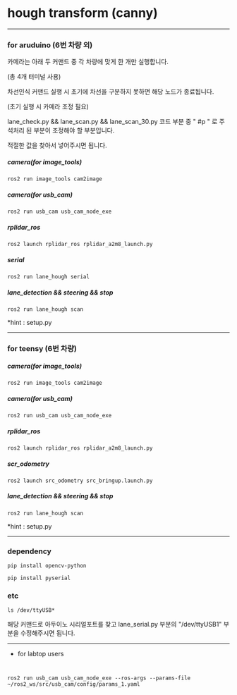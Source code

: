 # **hough transform (canny)**

---

### for aruduino (6번 차량 외)
    
    
카메라는 아래 두 커맨드 중 각 차량에 맞게 한 개만 실행합니다. 

(총 4개 터미널 사용)

차선인식 커맨드 실행 시 초기에 차선을 구분하지 못하면 해당 노드가 종료됩니다.

(초기 실행 시 카메라 조정 필요)


lane_check.py  && lane_scan.py && lane_scan_30.py 코드 부분 중 " #p " 로 주석처리 된 부분이 조정해야 할 부분입니다.

적절한 값을 찾아서 넣어주시면 됩니다.


##### **camera(for image_tools)**
    ros2 run image_tools cam2image 
##### **camera(for usb_cam)**
    ros2 run usb_cam usb_cam_node_exe     
##### **rplidar_ros**
    ros2 launch rplidar_ros rplidar_a2m8_launch.py
##### **serial**
    ros2 run lane_hough serial
##### **lane_detection && steering && stop**
    ros2 run lane_hough scan



*hint : setup.py

---
### for teensy (6번 차량)


##### **camera(for image_tools)**
    ros2 run image_tools cam2image                   
##### **camera(for usb_cam)**
    ros2 run usb_cam usb_cam_node_exe                 
##### **rplidar_ros**
    ros2 launch rplidar_ros rplidar_a2m8_launch.py           
##### **scr_odometry**
    ros2 launch src_odometry src_bringup.launch.py              
##### **lane_detection && steering && stop**
    ros2 run lane_hough scan

  

*hint : setup.py
  
---


### dependency

    pip install opencv-python

    pip install pyserial


### etc 

    ls /dev/ttyUSB*    


해당 커맨드로 아두이노 시리얼포트를 찾고 lane_serial.py 부분의 "/dev/ttyUSB1" 부분을 수정해주시면 됩니다.

---



+ for labtop users
#
    ros2 run usb_cam usb_cam_node_exe --ros-args --params-file ~/ros2_ws/src/usb_cam/config/params_1.yaml



